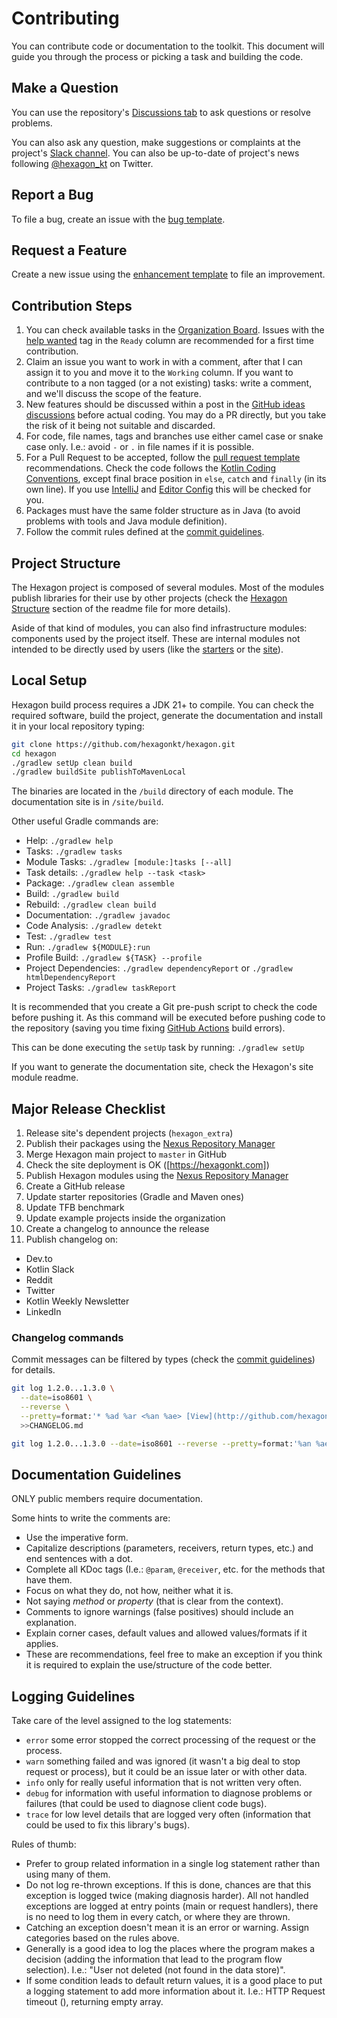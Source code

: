 
# Contributing
You can contribute code or documentation to the toolkit. This document will guide you through the
process or picking a task and building the code.

## Make a Question
You can use the repository's [Discussions tab][discussion] to ask questions or resolve problems.

You can also ask any question, make suggestions or complaints at the project's
[Slack channel][Slack]. You can also be up-to-date of project's news following [@hexagon_kt] on
Twitter.

[discussion]: https://github.com/hexagonkt/hexagon/discussions
[Slack]: https://kotlinlang.slack.com/messages/hexagon
[@hexagon_kt]: https://twitter.com/hexagon_kt

## Report a Bug
To file a bug, create an issue with the [bug template].

[bug template]: https://github.com/hexagonkt/hexagon/issues/new?template=bug.md

## Request a Feature
Create a new issue using the [enhancement template] to file an improvement.

[enhancement template]: https://github.com/hexagonkt/hexagon/issues/new?template=enhancement.md

## Contribution Steps
1. You can check available tasks in the [Organization Board]. Issues with the [help wanted] tag in
   the `Ready` column are recommended for a first time contribution.
2. Claim an issue you want to work in with a comment, after that I can assign it to you and move it
   to the `Working` column. If you want to contribute to a non tagged (or a not existing) tasks:
   write a comment, and we'll discuss the scope of the feature.
3. New features should be discussed within a post in the [GitHub ideas discussions][ideas]
   before actual coding. You may do a PR directly, but you take the risk of it being not suitable
   and discarded.
4. For code, file names, tags and branches use either camel case or snake case only. I.e.: avoid `-`
   or `.` in file names if it is possible.
5. For a Pull Request to be accepted, follow the [pull request template] recommendations. Check the
   code follows the [Kotlin Coding Conventions], except final brace position in `else`, `catch` and
   `finally` (in its own line). If you use [IntelliJ] and [Editor Config] this will be checked for
   you.
6. Packages must have the same folder structure as in Java (to avoid problems with tools and Java
   module definition).
7. Follow the commit rules defined at the [commit guidelines].

[Organization Board]: https://github.com/orgs/hexagonkt/projects/2
[help wanted]: https://github.com/hexagonkt/hexagon/issues?q=is%3Aissue+is%3Aopen+label%3A%22help+wanted%22
[pull request template]: https://github.com/hexagonkt/.github/blob/master/pull_request_template.md
[IntelliJ]: https://www.jetbrains.com/idea
[Editor Config]: https://editorconfig.org
[Kotlin Coding Conventions]: https://kotlinlang.org/docs/reference/coding-conventions.html
[commit guidelines]: https://github.com/hexagonkt/.github/blob/master/commits.md
[ideas]: https://github.com/hexagonkt/hexagon/discussions/categories/ideas

## Project Structure
The Hexagon project is composed of several modules. Most of the modules publish libraries for their
use by other projects (check the [Hexagon Structure] section of the readme file for more details).

Aside of that kind of modules, you can also find infrastructure modules: components used by the
project itself. These are internal modules not intended to be directly used by users (like the
[starters] or the [site]).

[Hexagon Structure]: https://github.com/hexagonkt/hexagon/blob/master/README.md#hexagon-structure
[starters]: https://github.com/hexagonkt/hexagon/blob/master/starters/README.md
[site]: https://github.com/hexagonkt/hexagon/blob/master/site/README.md

## Local Setup
Hexagon build process requires a JDK 21+ to compile. You can check the required software, build the
project, generate the documentation and install it in your local repository typing:

```bash
git clone https://github.com/hexagonkt/hexagon.git
cd hexagon
./gradlew setUp clean build
./gradlew buildSite publishToMavenLocal
```

The binaries are located in the `/build` directory of each module. The documentation site is in
`/site/build`.

Other useful Gradle commands are:

* Help: `./gradlew help`
* Tasks: `./gradlew tasks`
* Module Tasks: `./gradlew [module:]tasks [--all]`
* Task details: `./gradlew help --task <task>`
* Package: `./gradlew clean assemble`
* Build: `./gradlew build`
* Rebuild: `./gradlew clean build`
* Documentation: `./gradlew javadoc`
* Code Analysis: `./gradlew detekt`
* Test: `./gradlew test`
* Run: `./gradlew ${MODULE}:run`
* Profile Build: `./gradlew ${TASK} --profile`
* Project Dependencies: `./gradlew dependencyReport` or `./gradlew htmlDependencyReport`
* Project Tasks: `./gradlew taskReport`

It is recommended that you create a Git pre-push script to check the code before pushing it. As
this command will be executed before pushing code to the repository (saving you time fixing
[GitHub Actions] build errors).

This can be done executing the `setUp` task by running: `./gradlew setUp`

If you want to generate the documentation site, check the Hexagon's site module readme.

[GitHub Actions]: https://github.com/features/actions

## Major Release Checklist
1. Release site's dependent projects (`hexagon_extra`)
2. Publish their packages using the [Nexus Repository Manager]
3. Merge Hexagon main project to `master` in GitHub
4. Check the site deployment is OK ([https://hexagonkt.com])
5. Publish Hexagon modules using the [Nexus Repository Manager]
6. Create a GitHub release
7. Update starter repositories (Gradle and Maven ones)
8. Update TFB benchmark
9. Update example projects inside the organization
10. Create a changelog to announce the release
11. Publish changelog on:
  * Dev.to
  * Kotlin Slack
  * Reddit
  * Twitter
  * Kotlin Weekly Newsletter
  * LinkedIn

[Nexus Repository Manager]: https://oss.sonatype.org

### Changelog commands
Commit messages can be filtered by types (check the [commit guidelines]) for details.

```bash
git log 1.2.0...1.3.0 \
  --date=iso8601 \
  --reverse \
  --pretty=format:'* %ad %ar <%an %ae> [View](http://github.com/hexagonkt/hexagon/commit/%H) · %s' \
  >>CHANGELOG.md

git log 1.2.0...1.3.0 --date=iso8601 --reverse --pretty=format:'%an %ae'|sort|uniq >>CHANGELOG.md
```

## Documentation Guidelines
ONLY public members require documentation.

Some hints to write the comments are:
* Use the imperative form.
* Capitalize descriptions (parameters, receivers, return types, etc.) and end sentences with a dot.
* Complete all KDoc tags (I.e.: `@param`, `@receiver`, etc. for the methods that have them.
* Focus on what they do, not how, neither what it is.
* Not saying *method* or *property* (that is clear from the context).
* Comments to ignore warnings (false positives) should include an explanation.
* Explain corner cases, default values and allowed values/formats if it applies.
* These are recommendations, feel free to make an exception if you think it is required to explain
  the use/structure of the code better.

## Logging Guidelines
Take care of the level assigned to the log statements:
* `error` some error stopped the correct processing of the request or the process.
* `warn` something failed and was ignored (it wasn't a big deal to stop request or process), but it
  could be an issue later or with other data.
* `info` only for really useful information that is not written very often.
* `debug` for information with useful information to diagnose problems or failures (that could be
  used to diagnose client code bugs).
* `trace` for low level details that are logged very often (information that could be used to fix
  this library's bugs).

Rules of thumb:
* Prefer to group related information in a single log statement rather than using many of them.
* Do not log re-thrown exceptions. If this is done, chances are that this exception is logged twice
  (making diagnosis harder). All not handled exceptions are logged at entry points (main or request
  handlers), there is no need to log them in every catch, or where they are thrown.
* Catching an exception doesn't mean it is an error or warning. Assign categories based on the rules
  above.
* Generally is a good idea to log the places where the program makes a decision (adding the
  information that lead to the program flow selection). I.e.: "User <id> not deleted (not found in
  the data store)".
* If some condition leads to default return values, it is a good place to put a logging statement to
  add more information about it. I.e.: HTTP Request timeout (<relevant call information>), returning
  empty array.
